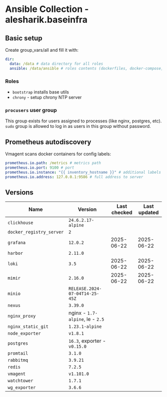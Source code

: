 # Ansible Collection - alesharik.baseinfra

## Basic setup
Create group_vars/all and fill it with:
```yaml
dir:
  data: /data # data directory for all roles
  ansible: /data/ansible # roles contents (dockerfiles, docker-compose, configs, etc)
```

### Roles
- `bootstrap` installs base utils
- `chrony` - setup chrony NTP server

### `procusers` user group
This group exists for users assigned to processes (like nginx, postgres, etc).
`sudo` group is allowed to log in as users in this group without password.

## Prometheus autodiscovery
Vmagent scans docker containers for config labels:
```yaml
prometheus.io.path: /metrics # metrics path
prometheus.io.port: 9100 # port
prometheus.io.instance: "{{ inventory_hostname }}" # additional labels
prometheus.io.address: 127.0.0.1:9586 # full address to server
```

## Versions

| Name                     | Version                          | Last checked | Last updated |
|--------------------------|----------------------------------|--------------|--------------|
| `clickhouse`             | `24.6.2.17-alpine`               |              |              |
| `docker_registry_server` | `2`                              |              |              |
| `grafana`                | `12.0.2`                         | 2025-06-22   | 2025-06-22   |
| `harbor`                 | `2.11.0`                         |              |              |
| `loki`                   | `3.5`                            | 2025-06-22   | 2025-06-22   |
| `mimir`                  | `2.16.0`                         | 2025-06-22   | 2025-06-22   |
| `minio`                  | `RELEASE.2024-07-04T14-25-45Z`   |              |              |
| `nexus`                  | `3.39.0`                         |              |              |
| `nginx_proxy`            | nginx - `1.7-alpine`, le - `2.5` |              |              |
| `nginx_static_git`       | `1.23.1-alpine`                  |              |              |
| `node_exporter`          | `v1.8.1`                         |              |              |
| `postgres`               | `16.3`, exporter - `v0.15.0`     |              |              |
| `promtail`               | `3.1.0`                          |              |              |
| `rabbitmq`               | `3.9.21`                         |              |              |
| `redis`                  | `7.2.5`                          |              |              |
| `vmagent`                | `v1.101.0`                       |              |              |
| `watchtower`             | `1.7.1`                          |              |              |
| `wg_exporter`            | `3.6.6`                          |              |              |